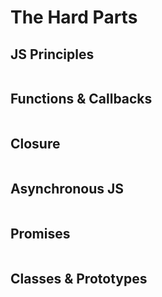 # The Hard Parts
## JS Principles
```javascript

```
## Functions & Callbacks
```javascript

```
## Closure
```javascript

```
## Asynchronous JS
```javascript

```
## Promises
```javascript

```
## Classes & Prototypes
```javascript

```

